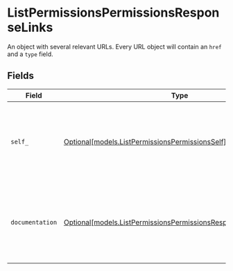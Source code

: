 # ListPermissionsPermissionsResponseLinks

An object with several relevant URLs. Every URL object will contain an `href` and a `type` field.


## Fields

| Field                                                                                                                            | Type                                                                                                                             | Required                                                                                                                         | Description                                                                                                                      |
| -------------------------------------------------------------------------------------------------------------------------------- | -------------------------------------------------------------------------------------------------------------------------------- | -------------------------------------------------------------------------------------------------------------------------------- | -------------------------------------------------------------------------------------------------------------------------------- |
| `self_`                                                                                                                          | [Optional[models.ListPermissionsPermissionsSelf]](../models/listpermissionspermissionsself.md)                                   | :heavy_minus_sign:                                                                                                               | In v2 endpoints, URLs are commonly represented as objects with an `href` and `type` field.                                       |
| `documentation`                                                                                                                  | [Optional[models.ListPermissionsPermissionsResponseDocumentation]](../models/listpermissionspermissionsresponsedocumentation.md) | :heavy_minus_sign:                                                                                                               | In v2 endpoints, URLs are commonly represented as objects with an `href` and `type` field.                                       |